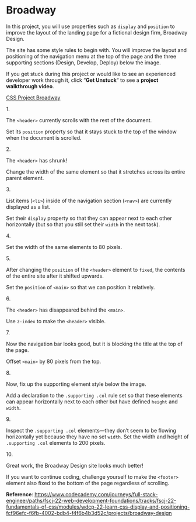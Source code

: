 # Broadway

In this project, you will use properties such as `display` and
`position` to improve the layout of the landing page for a fictional
design firm, Broadway Design.

The site has some style rules to begin with. You will improve the layout
and positioning of the navigation menu at the top of the page and the
three supporting sections (Design, Develop, Deploy) below the image.

If you get stuck during this project or would like to see an experienced
developer work through it, click “**Get Unstuck**“ to see a **project
walkthrough video**.

[CSS Project Broadway](https://www.youtube.com/watch?v=Zl_5hoAMA1I)

1\.

The `<header>` currently scrolls with the rest of the document.

Set its `position` property so that it stays stuck to the top of the
window when the document is scrolled.

2\.

The `<header>` has shrunk!

Change the width of the same element so that it stretches across its
entire parent element.

3\.

List items (`<li>`) inside of the navigation section (`<nav>`) are
currently displayed as a list.

Set their `display` property so that they can appear next to each other
horizontally (but so that you still set their `width` in the next task).

4\.

Set the width of the same elements to 80 pixels.

5\.

After changing the `position` of the `<header>` element to `fixed`, the
contents of the entire site after it shifted upwards.

Set the `position` of `<main>` so that we can position it relatively.

6\.

The `<header>` has disappeared behind the `<main>`.

Use `z-index` to make the `<header>` visible.

7\.

Now the navigation bar looks good, but it is blocking the title at the
top of the page.

Offset `<main>` by 80 pixels from the top.

8\.

Now, fix up the supporting element style below the image.

Add a declaration to the `.supporting .col` rule set so that these
elements can appear horizontally next to each other but have defined
`height` and `width`.

9\.

Inspect the `.supporting .col` elements—they don’t seem to be flowing
horizontally yet because they have no set `width`. Set the width and
height of `.supporting .col` elements to 200 pixels.

10\.

Great work, the Broadway Design site looks much better!

If you want to continue coding, challenge yourself to make the
`<footer>` element also fixed to the bottom of the page regardless of
scrolling.

**Reference**: https://www.codecademy.com/journeys/full-stack-engineer/paths/fscj-22-web-development-foundations/tracks/fscj-22-fundamentals-of-css/modules/wdcp-22-learn-css-display-and-positioning-fcf96efc-f6fb-4002-bdb4-f4f6b4b3d52c/projects/broadway-design
